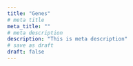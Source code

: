 ```yaml
---
title: "Genes"
# meta title
meta_title: ""
# meta description
description: "This is meta description"
# save as draft
draft: false
---
```

